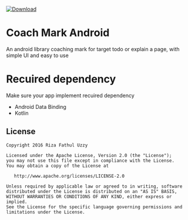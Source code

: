 [ ![Download](https://api.bintray.com/packages/rizafu/maven/CoachMark/images/download.svg) ](https://bintray.com/rizafu/maven/CoachMark/_latestVersion)

# Coach Mark Android
An android library coaching mark for target todo or explain a page, with simple UI and easy to use

# Recuired dependency
Make sure your app implement recuired dependency
- Android Data Binding
- Kotlin

License
--------

    Copyright 2016 Riza Fathul Uzzy

    Licensed under the Apache License, Version 2.0 (the "License");
    you may not use this file except in compliance with the License.
    You may obtain a copy of the License at

       http://www.apache.org/licenses/LICENSE-2.0

    Unless required by applicable law or agreed to in writing, software
    distributed under the License is distributed on an "AS IS" BASIS,
    WITHOUT WARRANTIES OR CONDITIONS OF ANY KIND, either express or implied.
    See the License for the specific language governing permissions and
    limitations under the License.
